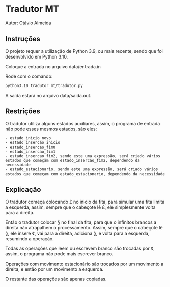 # Tradutor MT
Autor: Otávio Almeida

## Instruções
O projeto requer a utilização de Python 3.9, ou mais recente, sendo que foi desenvolvido em Python 3.10.

Coloque a entrada no arquivo data/entrada.in

Rode com o comando:
```bash
python3.10 tradutor_mt/tradutor.py
```

A saída estará no arquivo data/saida.out. 

## Restrições
O tradutor utiliza alguns estados auxiliares, assim, o programa de entrada não pode esses mesmos estados, são eles:

    - estado_inicio_novo
    - estado_insercao_inicio
    - estado_insercao_fim0
    - estado_insercao_fim1
    - estado_insercao_fim2, sendo este uma expressão, será criado vários estados que começam com estado_insercao_fim2, dependendo da necessidade
    - estado_estacionario, sendo este uma expressão, será criado vários estados que começam com estado_estacionario, dependendo da necessidade

## Explicação
O tradutor começa colocando £ no inicio da fita, para simular uma fita limita a esquerda, assim, sempre que o cabeçote lê £, ele simplesmente volta para a direita.

Então o tradutor colocar § no final da fita, para que o infinitos brancos a direita não atrapalhem o processamento. Assim, sempre que o cabeçote lê §, ele insere ¢, vai para a direita, adiciona §, e volta para a esquerda, resumindo a operação.

Todas as operações que leem ou escrevem branco são trocadas por ¢, assim, o programa não pode mais escrever branco.

Operações com movimento estacionário são trocados por um movimento a direita, e então por um movimento a esquerda.

O restante das operações são apenas copiadas.

